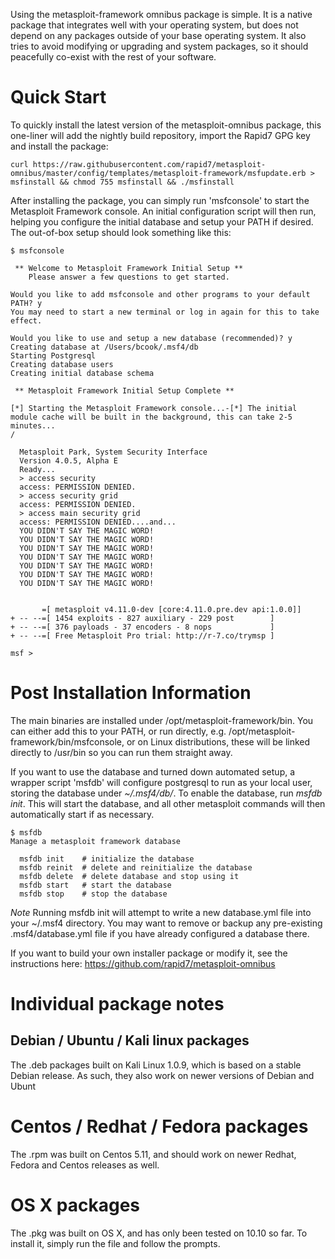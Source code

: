 Using the metasploit-framework omnibus package is simple. It is a native package that integrates well with your operating system, but does not depend on any packages outside of your base operating system. It also tries to avoid modifying or upgrading and system packages, so it should peacefully co-exist with the rest of your software.

# Quick Start

To quickly install the latest version of the metasploit-omnibus package, this one-liner will add the nightly build repository, import the Rapid7 GPG key and install the package:

```
curl https://raw.githubusercontent.com/rapid7/metasploit-omnibus/master/config/templates/metasploit-framework/msfupdate.erb > msfinstall && chmod 755 msfinstall && ./msfinstall
```

After installing the package, you can simply run 'msfconsole' to start the Metasploit Framework console. An initial configuration script will then run, helping you configure the initial database and setup your PATH if desired. The out-of-box setup should look something like this:

```
$ msfconsole

 ** Welcome to Metasploit Framework Initial Setup **
    Please answer a few questions to get started.

Would you like to add msfconsole and other programs to your default PATH? y
You may need to start a new terminal or log in again for this to take effect.

Would you like to use and setup a new database (recommended)? y
Creating database at /Users/bcook/.msf4/db
Starting Postgresql
Creating database users
Creating initial database schema

 ** Metasploit Framework Initial Setup Complete **

[*] Starting the Metasploit Framework console...-[*] The initial module cache will be built in the background, this can take 2-5 minutes...
/

  Metasploit Park, System Security Interface
  Version 4.0.5, Alpha E
  Ready...
  > access security
  access: PERMISSION DENIED.
  > access security grid
  access: PERMISSION DENIED.
  > access main security grid
  access: PERMISSION DENIED....and...
  YOU DIDN'T SAY THE MAGIC WORD!
  YOU DIDN'T SAY THE MAGIC WORD!
  YOU DIDN'T SAY THE MAGIC WORD!
  YOU DIDN'T SAY THE MAGIC WORD!
  YOU DIDN'T SAY THE MAGIC WORD!
  YOU DIDN'T SAY THE MAGIC WORD!
  YOU DIDN'T SAY THE MAGIC WORD!


       =[ metasploit v4.11.0-dev [core:4.11.0.pre.dev api:1.0.0]]
+ -- --=[ 1454 exploits - 827 auxiliary - 229 post        ]
+ -- --=[ 376 payloads - 37 encoders - 8 nops             ]
+ -- --=[ Free Metasploit Pro trial: http://r-7.co/trymsp ]

msf >
```

# Post Installation Information

The main binaries are installed under /opt/metasploit-framework/bin. You can either add this to your PATH, or run directly, e.g. /opt/metasploit-framework/bin/msfconsole, or on Linux distributions, these will be linked directly to /usr/bin so you can run them straight away.

If you want to use the database and turned down automated setup, a wrapper script 'msfdb' will configure postgresql to run as your local user, storing the database under _~/.msf4/db/_. To enable the database, run _msfdb init_. This will start the database, and all other metasploit commands will then automatically start if as necessary.

```
$ msfdb
Manage a metasploit framework database

  msfdb init    # initialize the database
  msfdb reinit  # delete and reinitialize the database
  msfdb delete  # delete database and stop using it
  msfdb start   # start the database
  msfdb stop    # stop the database
```

_Note_
Running msfdb init will attempt to write a new database.yml file into your ~/.msf4 directory. You may want to remove or backup any pre-existing .msf4/database.yml file if you have already configured a database there.

If you want to build your own installer package or modify it, see the instructions here: https://github.com/rapid7/metasploit-omnibus


# Individual package notes

## Debian / Ubuntu / Kali linux packages

The .deb packages built on Kali Linux 1.0.9, which is based on a stable Debian release. As such, they also work on newer versions of Debian and Ubunt

# Centos / Redhat / Fedora packages

The .rpm was built on Centos 5.11, and should work on newer Redhat, Fedora and Centos releases as well.

# OS X packages

The .pkg was built on OS X, and has only been tested on 10.10 so far. To install it, simply run the file and follow the prompts.

